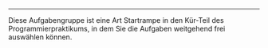 ---
Diese Aufgabengruppe ist eine Art Startrampe in den Kür-Teil des Programmierpraktikums,
in dem Sie die Aufgaben weitgehend frei auswählen können.
